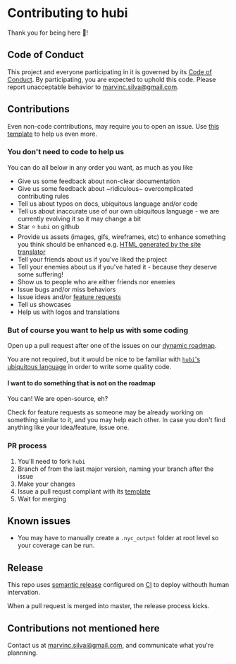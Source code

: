 # Contributing to hubi

Thank you for being here 🎉!

## Code of Conduct

This project and everyone participating in it is governed by its [Code of Conduct](CODE_OF_CONDUCT.md). By participating, you are expected to uphold this code. Please report unacceptable behavior to marvinc.silva@gmail.com.

## Contributions

Even non-code contributions, may require you to open an issue. Use [this template](.github/ISSUE_TEMPLATE.md) to help us even more.

### You don't need to code to help us

You can do all below in any order you want, as much as you like

* Give us some feedback about non-clear documentation
* Give us some feedback about ~ridiculous~ overcomplicated contributing rules
* Tell us about typos on docs, ubiquitous language and/or code
* Tell us about inaccurate use of our own ubiquitous language - we are currently evolving it so it may change a bit
* Star :star: `hubi` on github
* Provide us assets (images, gifs, wireframes, etc) to enhance something you think should be enhanced e.g. [HTML generated by the site translator](https://github.com/mvcds/hubi/issues/35)
* Tell your friends about us if you've liked the project
* Tell your enemies about us if you've hated it - because they deserve some suffering!
* Show us to people who are either friends nor enemies
* Issue bugs and/or miss behaviors
* Issue ideas and/or [feature requests](https://github.com/mvcds/hubi/labels/feature%20request)
* Tell us showcases
* Help us with logos and translations

### But of course you want to help us with some coding

Open up a pull request after one of the issues on our [dynamic roadmap](https://github.com/mvcds/hubi/projects/1?card_filter_query=label%3Aavailable+no%3Aassignee).

You are not required, but it would be nice to be familiar with [`hubi`'s ubiquitous language](https://mvcds.github.io/hubi#all) in order to write some quality code.

#### I want to do something that is not on the roadmap

You can! We are open-source, eh?

Check for feature requests as someone may be already working on something similar to it, and you may help each other. In case you don't find anything like your idea/feature, issue one.

### PR process

1. You'll need to fork `hubi`
1. Branch of from the last major version, naming your branch after the issue
1. Make your changes
1. Issue a pull requst compliant with its [template](.github/PULL_REQUEST_TEMPLATE.md)
1. Wait for merging

## Known issues

* You may have to manually create a `.nyc_output` folder at root level so your coverage can be run.

## Release

This repo uses [semantic release](https://github.com/semantic-release/semantic-release) configured on [CI](https://travis-ci.org/mvcds/hubi) to deploy withouth human intervation.

When a pull request is merged into master, the release process kicks.

## Contributions not mentioned here

Contact us at marvinc.silva@gmail.com, and communicate what you're plannning.
